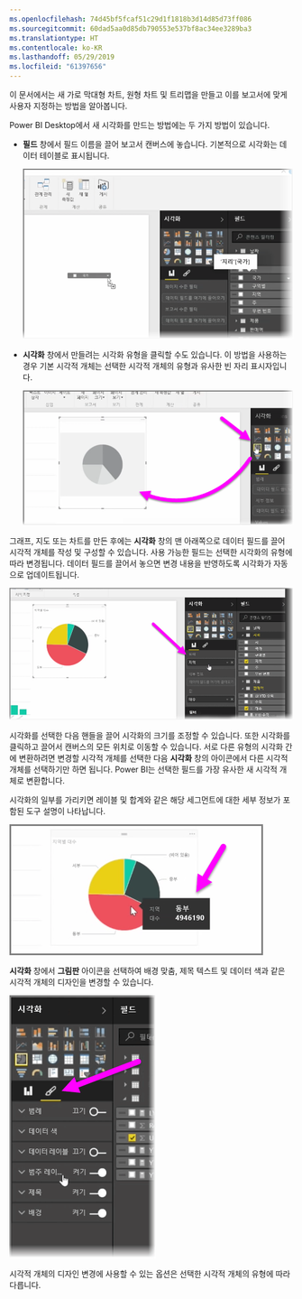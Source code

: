 ```yaml
---
ms.openlocfilehash: 74d45bf5fcaf51c29d1f1818b3d14d85d73ff086
ms.sourcegitcommit: 60dad5aa0d85db790553e537bf8ac34ee3289ba3
ms.translationtype: HT
ms.contentlocale: ko-KR
ms.lasthandoff: 05/29/2019
ms.locfileid: "61397656"
---
```

이 문서에서는 새 가로 막대형 차트, 원형 차트 및 트리맵을 만들고 이를 보고서에 맞게 사용자 지정하는 방법을 알아봅니다.

Power BI Desktop에서 새 시각화를 만드는 방법에는 두 가지 방법이 있습니다.

* **필드** 창에서 필드 이름을 끌어 보고서 캔버스에 놓습니다. 기본적으로 시각화는 데이터 테이블로 표시됩니다.
  
  ![](media/3-2-create-customize-simple-visualizations/3-2_1.png)
* **시각화** 창에서 만들려는 시각화 유형을 클릭할 수도 있습니다. 이 방법을 사용하는 경우 기본 시각적 개체는 선택한 시각적 개체의 유형과 유사한 빈 자리 표시자입니다.
  
  ![](media/3-2-create-customize-simple-visualizations/3-2_2.png)

그래프, 지도 또는 차트를 만든 후에는 **시각화** 창의 맨 아래쪽으로 데이터 필드를 끌어 시각적 개체를 작성 및 구성할 수 있습니다. 사용 가능한 필드는 선택한 시각화의 유형에 따라 변경됩니다. 데이터 필드를 끌어서 놓으면 변경 내용을 반영하도록 시각화가 자동으로 업데이트됩니다.

![](media/3-2-create-customize-simple-visualizations/3-2_3.png)

시각화를 선택한 다음 핸들을 끌어 시각화의 크기를 조정할 수 있습니다. 또한 시각화를 클릭하고 끌어서 캔버스의 모든 위치로 이동할 수 있습니다. 서로 다른 유형의 시각화 간에 변환하려면 변경할 시각적 개체를 선택한 다음 **시각화** 창의 아이콘에서 다른 시각적 개체를 선택하기만 하면 됩니다. Power BI는 선택한 필드를 가장 유사한 새 시각적 개체로 변환합니다.

시각화의 일부를 가리키면 레이블 및 합계와 같은 해당 세그먼트에 대한 세부 정보가 포함된 도구 설명이 나타납니다.

![](media/3-2-create-customize-simple-visualizations/3-2_4.png)

**시각화** 창에서 **그림판** 아이콘을 선택하여 배경 맞춤, 제목 텍스트 및 데이터 색과 같은 시각적 개체의 디자인을 변경할 수 있습니다.

![](media/3-2-create-customize-simple-visualizations/3-2_5.png)

시각적 개체의 디자인 변경에 사용할 수 있는 옵션은 선택한 시각적 개체의 유형에 따라 다릅니다.

